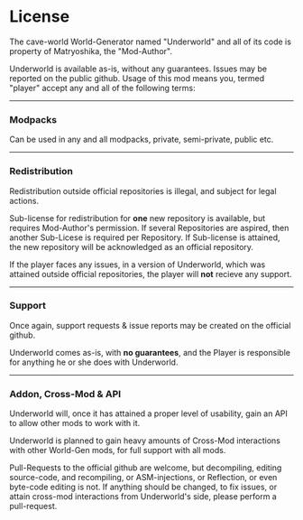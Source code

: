 # License
The cave-world World-Generator named "Underworld" and all of its code is property of Matryoshika, the "Mod-Author".

Underworld is available as-is, without any guarantees. Issues may be reported on the public github. Usage of this mod means you, termed 
"player" 
accept any and all of the following terms:

------

### Modpacks
Can be used in any and all modpacks, private, semi-private, public etc.

---

### Redistribution

Redistribution outside official repositories is illegal, and subject for legal actions.

Sub-license for redistribution for **one** new repository is available, but requires Mod-Author's permission. If several Repositories are 
aspired, then another Sub-Licese is required per Repository. If Sub-license is attained, the new repository will be acknowledged as an 
official repository.

If the player faces any issues, in a version of Underworld, which was attained outside official repositories, the player will **not** recieve 
any support.

---

### Support

Once again, support requests & issue reports may be created on the official github.

Underworld comes as-is, with **no guarantees**, and the Player is responsible for anything he or she does with Underworld.

---

### Addon, Cross-Mod & API

Underworld will, once it has attained a proper level of usability, gain an API to allow other mods to work with it.

Underworld is planned to gain heavy amounts of Cross-Mod interactions with other World-Gen mods, for full support with all mods.

Pull-Requests to the official github are welcome, but decompiling, editing source-code, and recompiling, or ASM-injections, or Reflection, or 
even byte-code editing is not. If anything should be changed, to fix issues, or attain cross-mod interactions from Underworld's side, please 
perform a pull-request. 
